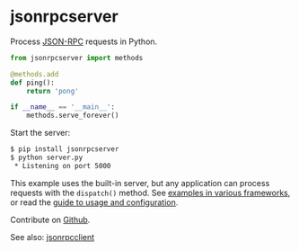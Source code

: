 # jsonrpcserver

Process [JSON-RPC](http://www.jsonrpc.org/) requests in Python.

```python
from jsonrpcserver import methods

@methods.add
def ping():
    return 'pong'

if __name__ == '__main__':
    methods.serve_forever()
```

Start the server:

```sh
$ pip install jsonrpcserver
$ python server.py
 * Listening on port 5000
```

This example uses the built-in server, but any application can process requests
with the `dispatch()` method. See [examples in various
frameworks](examples.html), or read the [guide to usage and
configuration](api.html).

Contribute on [Github](https://github.com/bcb/jsonrpcserver).

See also: [jsonrpcclient](https://jsonrpcclient.readthedocs.io/)
